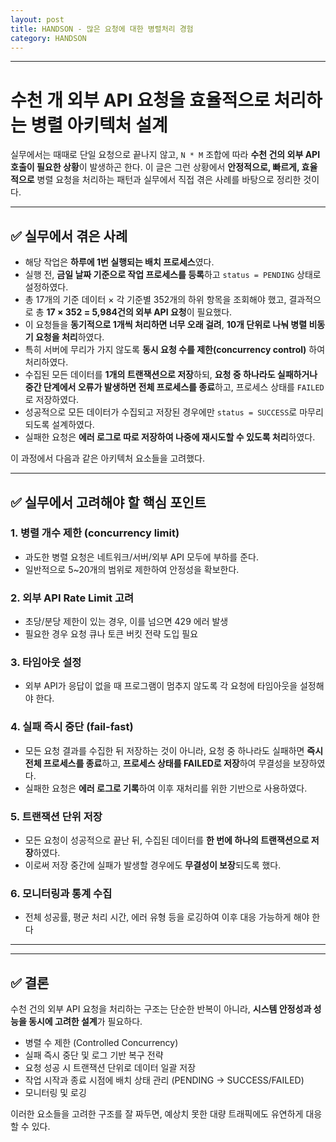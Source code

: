 ```yaml
---
layout: post
title: HANDSON - 많은 요청에 대한 병렬처리 경험
category: HANDSON
---
```

---

# 수천 개 외부 API 요청을 효율적으로 처리하는 병렬 아키텍처 설계

실무에서는 때때로 단일 요청으로 끝나지 않고, `N * M` 조합에 따라 **수천 건의 외부 API 호출이 필요한 상황**이 발생하곤 한다. 이 글은 그런 상황에서 **안정적으로, 빠르게, 효율적으로** 병렬 요청을 처리하는 패턴과 실무에서 직접 겪은 사례를 바탕으로 정리한 것이다.

---

## ✅ 실무에서 겪은 사례

* 해당 작업은 **하루에 1번 실행되는 배치 프로세스**였다.
* 실행 전, **금일 날짜 기준으로 작업 프로세스를 등록**하고 `status = PENDING` 상태로 설정하였다.
* 총 17개의 기준 데이터 × 각 기준별 352개의 하위 항목을 조회해야 했고, 결과적으로 총 **17 × 352 = 5,984건의 외부 API 요청**이 필요했다.
* 이 요청들을 **동기적으로 1개씩 처리하면 너무 오래 걸려**, **10개 단위로 나눠 병렬 비동기 요청을 처리**하였다.
* 특히 서버에 무리가 가지 않도록 **동시 요청 수를 제한(concurrency control)** 하여 처리하였다.
* 수집된 모든 데이터를 **1개의 트랜잭션으로 저장**하되, **요청 중 하나라도 실패하거나 중간 단계에서 오류가 발생하면 전체 프로세스를 종료**하고, 프로세스 상태를 `FAILED`로 저장하였다.
* 성공적으로 모든 데이터가 수집되고 저장된 경우에만 `status = SUCCESS`로 마무리되도록 설계하였다.
* 실패한 요청은 **에러 로그로 따로 저장하여 나중에 재시도할 수 있도록 처리**하였다.

이 과정에서 다음과 같은 아키텍처 요소들을 고려했다.

---

## ✅ 실무에서 고려해야 할 핵심 포인트

### 1. **병렬 개수 제한 (concurrency limit)**

* 과도한 병렬 요청은 네트워크/서버/외부 API 모두에 부하를 준다.
* 일반적으로 5\~20개의 범위로 제한하여 안정성을 확보한다.

### 2. **외부 API Rate Limit 고려**

* 초당/분당 제한이 있는 경우, 이를 넘으면 429 에러 발생
* 필요한 경우 요청 큐나 토큰 버킷 전략 도입 필요


### 3. **타임아웃 설정**

* 외부 API가 응답이 없을 때 프로그램이 멈추지 않도록 각 요청에 타임아웃을 설정해야 한다.

### 4. **실패 즉시 중단 (fail-fast)**

* 모든 요청 결과를 수집한 뒤 저장하는 것이 아니라, 요청 중 하나라도 실패하면 **즉시 전체 프로세스를 종료**하고, **프로세스 상태를 FAILED로 저장**하여 무결성을 보장하였다.
* 실패한 요청은 **에러 로그로 기록**하여 이후 재처리를 위한 기반으로 사용하였다.

### 5. **트랜잭션 단위 저장**

* 모든 요청이 성공적으로 끝난 뒤, 수집된 데이터를 **한 번에 하나의 트랜잭션으로 저장**하였다.
* 이로써 저장 중간에 실패가 발생할 경우에도 **무결성이 보장**되도록 했다.

### 6. **모니터링과 통계 수집**

* 전체 성공률, 평균 처리 시간, 에러 유형 등을 로깅하여 이후 대응 가능하게 해야 한다

---

---

## ✅ 결론

수천 건의 외부 API 요청을 처리하는 구조는 단순한 반복이 아니라, **시스템 안정성과 성능을 동시에 고려한 설계**가 필요하다.

* 병렬 수 제한 (Controlled Concurrency)
* 실패 즉시 중단 및 로그 기반 복구 전략
* 요청 성공 시 트랜잭션 단위로 데이터 일괄 저장
* 작업 시작과 종료 시점에 배치 상태 관리 (PENDING → SUCCESS/FAILED)
* 모니터링 및 로깅

이러한 요소들을 고려한 구조를 잘 짜두면, 예상치 못한 대량 트래픽에도 유연하게 대응할 수 있다.
